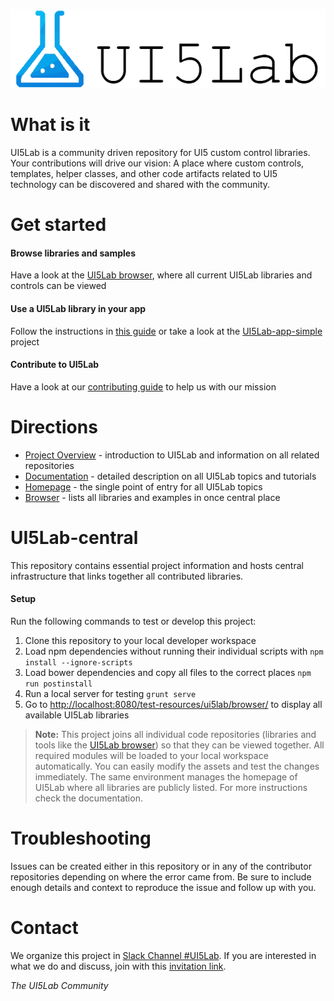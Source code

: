 ![UI5Lab Ecosystem](docs/media/UI5LabLogoPhoenix.png)

# What is it

UI5Lab is a community driven repository for UI5 custom control libraries. Your contributions will drive our vision: A place where custom controls, templates, helper classes, and other code artifacts related to UI5 technology can be discovered and shared with the community. 

# Get started

#### Browse libraries and samples
Have a look at the [UI5Lab browser](https://ui5lab.io/browser), where all current UI5Lab libraries and controls can be viewed

#### Use a UI5Lab library in your app
Follow the instructions in [this guide](https://UI5Lab.github.io/UI5Lab-central/#/how_to/consume_library) or take a look at the [UI5Lab-app-simple](https://github.com/UI5Lab/UI5Lab-app-simple) project 

#### Contribute to UI5Lab
Have a look at our [contributing guide](https://UI5Lab.github.io/UI5Lab-central/#/how_to/contribute_ui5lab.md) to help us with our mission

# Directions 

* [Project Overview](https://github.com/UI5Lab/UI5Lab-central/blob/master/docs/Overview.md) - introduction to UI5Lab and information on all related repositories
* [Documentation](https://github.com/UI5Lab/UI5Lab-central/tree/master/docs) - detailed description on all UI5Lab topics and tutorials   
* [Homepage](https://ui5lab.io) - the single point of entry for all UI5Lab topics
* [Browser](https://ui5lab.io/browser) - lists all libraries and examples in once central place

# UI5Lab-central
This repository contains essential project information and hosts central infrastructure that links together all contributed libraries.

#### Setup

Run the following commands to test or develop this project:

1. Clone this repository to your local developer workspace
1. Load npm dependencies without running their individual scripts with ```npm install --ignore-scripts```
2. Load bower dependencies and copy all files to the correct places ```npm run postinstall``` 
3. Run a local server for testing ```grunt serve``` 
4. Go to [http://localhost:8080/test-resources/ui5lab/browser/](http://localhost:8080/test-resources/ui5lab/browser/) to display all available UI5Lab libraries

> **Note:** This project joins all individual code repositories (libraries and tools like the [UI5Lab browser](https://github.com/UI5Lab/UI5Lab-browser)) so that they can be viewed together. All required modules will be loaded to your local workspace automatically. You can easily modify the assets and test the changes immediately. The same environment manages the homepage of UI5Lab where all libraries are publicly listed. For more instructions check the documentation.

# Troubleshooting
Issues can be created either in this repository or in any of the contributor repositories depending on where the error came from.
Be sure to include enough details and context to reproduce the issue and follow up with you. 

# Contact
We organize this project in [Slack Channel #UI5Lab](https://openui5.slack.com/messages/UI5lab).
If you are interested in what we do and discuss, join with this [invitation link](http://slackui5invite.herokuapp.com/).


*The UI5Lab Community*

